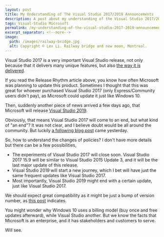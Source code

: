 ```yaml
---
layout: post
title: My Understanding of The Visual Studio 2017/2019 Announcements
description: A post about my understanding of the Visual Studio 2017/2019 announcements and Microsoft's intentions behind.
tags: Visual-Studio Microsoft
permalink: /my-understanding-of-the-visual-studio-2017-2019-announcements-53846c20453c
excerpt_separator: <!--more-->
image:
  path: /images/railway-bridge.jpg
  alt: Copyright © Lex Li. Railway bridge and new moon, Montreal.
---
```


Visual Studio 2017 is a very important Visual Studio release, not only because that it delivers many unique features, but also [the way it is delivered](https://docs.microsoft.com/visualstudio/productinfo/vs2017-release-rhythm).
<!--more-->
If you read the Release Rhythm article above, you know how often Microsoft was planning to update this product. Sometimes I thought that this was great for whoever purchased Visual Studio 2017 (only Express/Community users didn't pay), as Microsoft could update it just like Windows 10.

Then, suddenly another piece of news arrived a few days ago, that Microsoft will release [Visual Studio 2019](https://blogs.msdn.microsoft.com/visualstudio/2018/06/06/whats-next-for-visual-studio/).

Obviously, that means Visual Studio 2017 will come to an end, but what kind of "an end"? It was not clear, and I believe doubt would be all around the community. But luckily [a following blog post](https://blogs.msdn.microsoft.com/visualstudio/2018/10/05/visual-studio-2017-and-visual-studio-for-mac-support-updates/) came yesterday.

So, how to understand the changes of policies? I don't have more details but there can be a few possibilities,

* The experiments of Visual Studio 2017 will close soon. Visual Studio 2017 15.9 will be similar to Visual Studio 2015 Update 3, and it will be the last major update of this release.
* Visual Studio 2019 will start a new journey, which I bet will have just the same frequent updates like Visual Studio 2017.
* Most importantly, Visual Studio 2019 might end with a certain update, just like Visual Studio 2017.

We should expect great compatibility as it might be just a bump of version number, as [this post](https://blogs.msdn.microsoft.com/visualstudio/2018/09/26/how-to-upgrade-extensions-to-support-visual-studio-2019/) indicates.

You might wonder why Windows 10 uses a billing model (buy once and free updates afterward), while Visual Studio another. But we know the facts that Microsoft is an enterprise, and it has stakeholders and customers to serve.

Will see.
